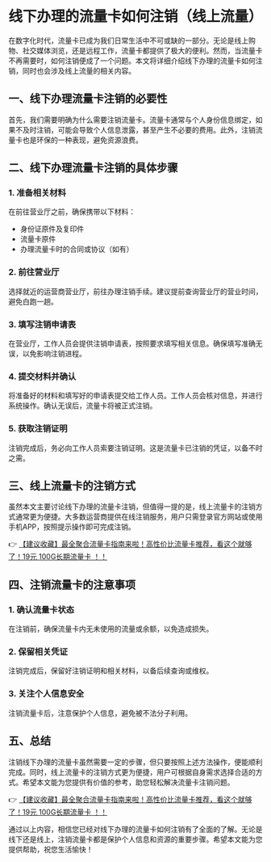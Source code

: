# 线下办理的流量卡如何注销（线上流量）

在数字化时代，流量卡已成为我们日常生活中不可或缺的一部分。无论是线上购物、社交媒体浏览，还是远程工作，流量卡都提供了极大的便利。然而，当流量卡不再需要时，如何注销便成了一个问题。本文将详细介绍线下办理的流量卡如何注销，同时也会涉及线上流量的相关内容。

## 一、线下办理流量卡注销的必要性

首先，我们需要明确为什么需要注销流量卡。流量卡通常与个人身份信息绑定，如果不及时注销，可能会导致个人信息泄露，甚至产生不必要的费用。此外，注销流量卡也是环保的一种表现，避免资源浪费。

## 二、线下办理流量卡注销的具体步骤

### 1. 准备相关材料
在前往营业厅之前，确保携带以下材料：
- 身份证原件及复印件
- 流量卡原件
- 办理流量卡时的合同或协议（如有）

### 2. 前往营业厅
选择就近的运营商营业厅，前往办理注销手续。建议提前查询营业厅的营业时间，避免白跑一趟。

### 3. 填写注销申请表
在营业厅，工作人员会提供注销申请表，按照要求填写相关信息。确保填写准确无误，以免影响注销进程。

### 4. 提交材料并确认
将准备好的材料和填写好的申请表提交给工作人员。工作人员会核对信息，并进行系统操作。确认无误后，流量卡将被正式注销。

### 5. 获取注销证明
注销完成后，务必向工作人员索要注销证明。这是流量卡已注销的凭证，以备不时之需。

## 三、线上流量卡的注销方式

虽然本文主要讨论线下办理的流量卡注销，但值得一提的是，线上流量卡的注销方式通常更为便捷。大多数运营商提供在线注销服务，用户只需登录官方网站或使用手机APP，按照提示操作即可完成注销。

👉 [【建议收藏】最全聚合流量卡指南来啦！高性价比流量卡推荐，看这个就够了！19元 100G长期流量卡 ！！](https://bit.ly/Liuliangka)

## 四、注销流量卡的注意事项

### 1. 确认流量卡状态
在注销前，确保流量卡内无未使用的流量或余额，以免造成损失。

### 2. 保留相关凭证
注销完成后，保留好注销证明和相关材料，以备后续查询或维权。

### 3. 关注个人信息安全
注销流量卡后，注意保护个人信息，避免被不法分子利用。

## 五、总结

注销线下办理的流量卡虽然需要一定的步骤，但只要按照上述方法操作，便能顺利完成。同时，线上流量卡的注销方式更为便捷，用户可根据自身需求选择合适的方式。希望本文能为您提供有价值的参考，助您轻松解决流量卡注销问题。

👉 [【建议收藏】最全聚合流量卡指南来啦！高性价比流量卡推荐，看这个就够了！19元 100G长期流量卡 ！！](https://bit.ly/Liuliangka)

通过以上内容，相信您已经对线下办理的流量卡如何注销有了全面的了解。无论是线下还是线上，注销流量卡都是保护个人信息和资源的重要步骤。希望本文能为您提供帮助，祝您生活愉快！